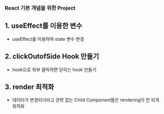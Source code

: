 ### React 기본 개념을 위한 Project

## 1. useEffect를 이용한 변수
- useEffect를 이용하여 state 변수 변경

## 2. clickOutofSide Hook 만들기
- hook으로 외부 클릭하면 닫히는 hook 만들기 


## 3. render 최적화 
- 데이터가 변경되더라고 관련 없는 Child Component들은 rendering이 안 되게 최적화
